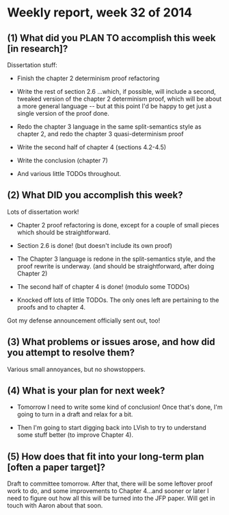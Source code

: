 # Weekly report, week 32 of 2014

## (1) What did you PLAN TO accomplish this week [in research]?

Dissertation stuff:

  * Finish the chapter 2 determinism proof refactoring

  * Write the rest of section 2.6
    ...which, if possible, will include a second, tweaked version of
    the chapter 2 determinism proof, which will be about a more
    general language -- but at this point I'd be happy to get just a
    single version of the proof done.

  * Redo the chapter 3 language in the same split-semantics style as
    chapter 2, and redo the chapter 3 quasi-determinism proof

  * Write the second half of chapter 4 (sections 4.2-4.5)

  * Write the conclusion (chapter 7)

  * And various little TODOs throughout.

## (2) What DID you accomplish this week?

Lots of dissertation work!

  * Chapter 2 proof refactoring is done, except for a couple of small
    pieces which should be straightforward.

  * Section 2.6 is done! (but doesn't include its own proof)

  * The Chapter 3 language is redone in the split-semantics style, and
    the proof rewrite is underway. (and should be straightforward,
    after doing Chapter 2)

  * The second half of chapter 4 is done! (modulo some TODOs)

  * Knocked off lots of little TODOs.  The only ones left are
    pertaining to the proofs and to chapter 4.

Got my defense announcement officially sent out, too!

## (3) What problems or issues arose, and how did you attempt to resolve them?

Various small annoyances, but no showstoppers.

## (4) What is your plan for next week?

  * Tomorrow I need to write some kind of conclusion!  Once that's
    done, I'm going to turn in a draft and relax for a bit.

  * Then I'm going to start digging back into LVish to try to
    understand some stuff better (to improve Chapter 4).

## (5) How does that fit into your long-term plan [often a paper target]?

Draft to committee tomorrow.  After that, there will be some leftover
proof work to do, and some improvements to Chapter 4...and sooner or
later I need to figure out how all this will be turned into the JFP
paper.  Will get in touch with Aaron about that soon.
